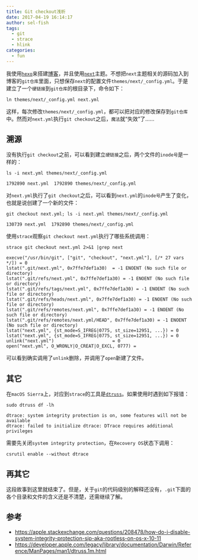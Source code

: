 ```yaml
---
title: Git checkout浅析
date: 2017-04-19 16:14:17
author: sel-fish
tags:
  - git
  - strace
  - hlink
categories:
  - fun
---
```


我使用[`hexo`](https://hexo.io/)来搭建[博客](https://github.com/sel-fish/sel-fish.net.src)，并且使用[`next`](https://github.com/iissnan/hexo-theme-next)主题。不想把`next`主题相关的源码加入到博客的`git仓库`里面，只想保存`next`的配置文件`themes/next/_config.yml`。于是建立了一个`硬链接`到`git仓库`的根目录下，命令如下：

```
ln themes/next/_config.yml next.yml
```

这样，每次修改`themes/next/_config.yml`，都可以把对应的修改保存到`git仓库`中。然而对`next.yml`执行`git checkout`之后，`魔法`就“失效”了……

<!-- more -->

## 溯源

没有执行`git checkout`之前，可以看到建立`硬链接`之后，两个文件的`inode号`是一样的：

```
ls -i next.yml themes/next/_config.yml

1792890 next.yml  1792890 themes/next/_config.yml
```

对`next.yml`执行了`git checkout`之后，可以看到`next.yml`的`inode号`产生了变化，也就是说创建了一个新的文件：

```
git checkout next.yml; ls -i next.yml themes/next/_config.yml

130739 next.yml  1792890 themes/next/_config.yml
```

使用`strace`观察`git checkout next.yml`执行了哪些系统调用：

```
strace git checkout next.yml 2>&1 |grep next

execve("/usr/bin/git", ["git", "checkout", "next.yml"], [/* 27 vars */]) = 0
lstat(".git/next.yml", 0x7ffe7def1a30)  = -1 ENOENT (No such file or directory)
lstat(".git/refs/next.yml", 0x7ffe7def1a30) = -1 ENOENT (No such file or directory)
lstat(".git/refs/tags/next.yml", 0x7ffe7def1a30) = -1 ENOENT (No such file or directory)
lstat(".git/refs/heads/next.yml", 0x7ffe7def1a30) = -1 ENOENT (No such file or directory)
lstat(".git/refs/remotes/next.yml", 0x7ffe7def1a30) = -1 ENOENT (No such file or directory)
lstat(".git/refs/remotes/next.yml/HEAD", 0x7ffe7def1a30) = -1 ENOENT (No such file or directory)
lstat("next.yml", {st_mode=S_IFREG|0775, st_size=12951, ...}) = 0
lstat("next.yml", {st_mode=S_IFREG|0775, st_size=12951, ...}) = 0
unlink("next.yml")                      = 0
open("next.yml", O_WRONLY|O_CREAT|O_EXCL, 0777) =
```

可以看到确实调用了`unlink`删除，并调用了`open`新建了文件。

## 其它

在`macOS Sierra`上，对应到`strace`的工具是[`dtruss`](https://developer.apple.com/legacy/library/documentation/Darwin/Reference/ManPages/man1/dtruss.1m.html)。如果使用时遇到如下报错：

```
sudo dtruss df -lh

dtrace: system integrity protection is on, some features will not be available
dtrace: failed to initialize dtrace: DTrace requires additional privileges
```

需要先关闭`system integrity protection`，在`Recovery OS`状态下调用：

```
csrutil enable --without dtrace
```

## 再其它

这段故事到这里就结束了。但是，关于`git`的代码级别的解释还没有，`.git`下面的各个目录和文件的含义还是不清楚，还需继续了解。

## 参考

- https://apple.stackexchange.com/questions/208478/how-do-i-disable-system-integrity-protection-sip-aka-rootless-on-os-x-10-11
- https://developer.apple.com/legacy/library/documentation/Darwin/Reference/ManPages/man1/dtruss.1m.html






